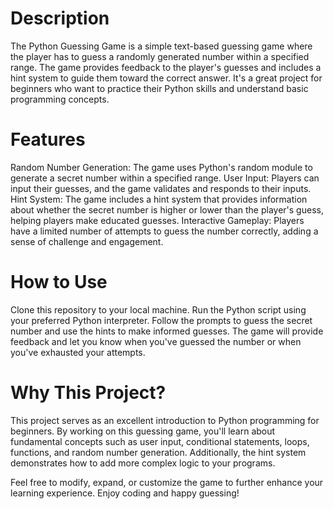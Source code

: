 # Description
The Python Guessing Game is a simple text-based guessing game where the player has to guess a randomly generated number within a specified range. The game provides feedback to the player's guesses and includes a hint system to guide them toward the correct answer. It's a great project for beginners who want to practice their Python skills and understand basic programming concepts.

# Features
Random Number Generation: The game uses Python's random module to generate a secret number within a specified range.
User Input: Players can input their guesses, and the game validates and responds to their inputs.
Hint System: The game includes a hint system that provides information about whether the secret number is higher or lower than the player's guess, helping players make educated guesses.
Interactive Gameplay: Players have a limited number of attempts to guess the number correctly, adding a sense of challenge and engagement.

# How to Use
Clone this repository to your local machine.
Run the Python script using your preferred Python interpreter.
Follow the prompts to guess the secret number and use the hints to make informed guesses.
The game will provide feedback and let you know when you've guessed the number or when you've exhausted your attempts.

# Why This Project?
This project serves as an excellent introduction to Python programming for beginners. By working on this guessing game, you'll learn about fundamental concepts such as user input, conditional statements, loops, functions, and random number generation. Additionally, the hint system demonstrates how to add more complex logic to your programs.

Feel free to modify, expand, or customize the game to further enhance your learning experience. Enjoy coding and happy guessing!
